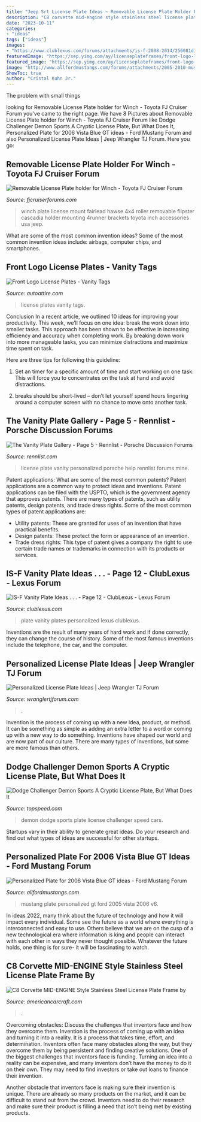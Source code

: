 ```yaml
---
title: "Jeep Srt License Plate Ideas ~ Removable License Plate Holder For Winch"
description: "C8 corvette mid-engine style stainless steel license plate frame by"
date: "2023-10-11"
categories:
- "ideas"
tags: ["ideas"]
images:
- "https://www.clublexus.com/forums/attachments/is-f-2008-2014/256081d1345313885-is-f-vanity-plate-ideas-562242_10150947808095941_212240743_n.jpg"
featuredImage: "https://sep.yimg.com/ay/licenseplateframes/front-logo-license-plates-vanity-tags-14.gif"
featured_image: "https://sep.yimg.com/ay/licenseplateframes/front-logo-license-plates-vanity-tags-14.gif"
image: "http://www.allfordmustangs.com/forums/attachments/2005-2010-mustang-talk/125342d1300858319-personalized-plate-2006-vista-blue-gt-ideas-mustang-rear-view-1.jpg"
ShowToc: true
author: "Cristal Kuhn Jr."
---
```



The problem with small things
 

	

		
looking for Removable License Plate holder for Winch - Toyota FJ Cruiser Forum you've came to the right page. We have 8 Pictures about Removable License Plate holder for Winch - Toyota FJ Cruiser Forum like Dodge Challenger Demon Sports A Cryptic License Plate, But What Does It, Personalized Plate for 2006 Vista Blue GT ideas - Ford Mustang Forum and also Personalized License Plate Ideas | Jeep Wrangler TJ Forum. Here you go:
		
    
## Removable License Plate Holder For Winch - Toyota FJ Cruiser Forum

<img loading=lazy src="https://www.fjcruiserforums.com/forums/attachments/interior-exterior-visual-tech/775890d1473339989-removable-license-plate-holder-winch-021_1024x1024.jpg" onerror="this.onerror=null;this.src='https://tse1.mm.bing.net/th?id=OIP.EWNFX7RKWEY_PjH6HeLTuwHaE6&amp;pid=15.1';" alt="Removable License Plate holder for Winch - Toyota FJ Cruiser Forum">

_Source: fjcruiserforums.com_

>winch plate license mount fairlead hawse 4x4 roller removable flipster cascadia holder mounting 4runner brackets toyota inch accessories usa jeep. 

	

What are some of the most common invention ideas?
Some of the most common invention ideas include: airbags, computer chips, and smartphones.

    
## Front Logo License Plates - Vanity Tags

<img loading=lazy src="https://sep.yimg.com/ay/licenseplateframes/front-logo-license-plates-vanity-tags-14.gif" onerror="this.onerror=null;this.src='https://tse2.mm.bing.net/th?id=OIP.1xet6tvurp67jqD52Q_FfgHaHQ&amp;pid=15.1';" alt="Front Logo License Plates - Vanity Tags">

_Source: autoattire.com_

>license plates vanity tags. 

	

Conclusion
In a recent article, we outlined 10 ideas for improving your productivity. This week, we’ll focus on one idea: break the work down into smaller tasks.
This approach has been shown to be effective in increasing efficiency and accuracy when completing work. By breaking down work into more manageable tasks, you can minimize distractions and maximize time spent on task.

Here are three tips for following this guideline:

1) Set an timer for a specific amount of time and start working on one task. This will force you to concentrates on the task at hand and avoid distractions.

2) breaks should be short-lived – don’t let yourself spend hours lingering around a computer screen with no chance to move onto another task.

    
## The Vanity Plate Gallery - Page 5 - Rennlist - Porsche Discussion Forums

<img loading=lazy src="https://rennlist.com/forums/attachments/911-forum/200978d1182393574-the-vanity-plate-gallery-img_3316_resize2.jpg" onerror="this.onerror=null;this.src='https://tse4.mm.bing.net/th?id=OIP.Rnb_1j7lxZFU_frhLaPYvwHaFj&amp;pid=15.1';" alt="The Vanity Plate Gallery - Page 5 - Rennlist - Porsche Discussion Forums">

_Source: rennlist.com_

>license plate vanity personalized porsche help rennlist forums mine. 

	

Patent applications: What are some of the most common patents?
Patent applications are a common way to protect ideas and inventions. Patent applications can be filed with the USPTO, which is the government agency that approves patents. There are many types of patents, such as utility patents, design patents, and trade dress rights. Some of the most common types of patent applications are: 
- Utility patents: These are granted for uses of an invention that have practical benefits. 
- Design patents: These protect the form or appearance of an invention. 
- Trade dress rights: This type of patent gives a company the right to use certain trade names or trademarks in connection with its products or services.

    
## IS-F Vanity Plate Ideas . . . - Page 12 - ClubLexus - Lexus Forum

<img loading=lazy src="https://www.clublexus.com/forums/attachments/is-f-2008-2014/256081d1345313885-is-f-vanity-plate-ideas-562242_10150947808095941_212240743_n.jpg" onerror="this.onerror=null;this.src='https://tse2.mm.bing.net/th?id=OIP.qf2v8xuNUPZFgWb9AC2NJQHaFY&amp;pid=15.1';" alt="IS-F Vanity Plate Ideas . . . - Page 12 - ClubLexus - Lexus Forum">

_Source: clublexus.com_

>plate vanity plates personalized lexus clublexus. 

	

Inventions are the result of many years of hard work and if done correctly, they can change the course of history. Some of the most famous inventions include the telephone, the car, and the computer.

    
## Personalized License Plate Ideas | Jeep Wrangler TJ Forum

<img loading=lazy src="https://wranglertjforum.com/attachments/1605193697388-png.203072/" onerror="this.onerror=null;this.src='https://tse2.mm.bing.net/th?id=OIP.MA8W_ZKviGQ87pOnpeXZAQHaFj&amp;pid=15.1';" alt="Personalized License Plate Ideas | Jeep Wrangler TJ Forum">

_Source: wranglertjforum.com_

>. 

	

Invention is the process of coming up with a new idea, product, or method. It can be something as simple as adding an extra letter to a word or coming up with a new way to do something. Inventions have shaped our world and are now part of our culture. There are many types of inventions, but some are more famous than others.

    
## Dodge Challenger Demon Sports A Cryptic License Plate, But What Does It

<img loading=lazy src="https://pictures.topspeed.com/IMG/jpg/201701/dodge-demon-sports-a.jpg" onerror="this.onerror=null;this.src='https://tse2.mm.bing.net/th?id=OIP.rt6xciMen05ALaaIWv_-igHaEK&amp;pid=15.1';" alt="Dodge Challenger Demon Sports A Cryptic License Plate, But What Does It">

_Source: topspeed.com_

>demon dodge sports plate license challenger speed cars. 

	

Startups vary in their ability to generate great ideas. Do your research and find out what types of ideas are successful for other startups.

    
## Personalized Plate For 2006 Vista Blue GT Ideas - Ford Mustang Forum

<img loading=lazy src="http://www.allfordmustangs.com/forums/attachments/2005-2010-mustang-talk/125342d1300858319-personalized-plate-2006-vista-blue-gt-ideas-mustang-rear-view-1.jpg" onerror="this.onerror=null;this.src='https://tse3.mm.bing.net/th?id=OIP.AUhUCqAlMdzzIcIIsswr4gHaGC&amp;pid=15.1';" alt="Personalized Plate for 2006 Vista Blue GT ideas - Ford Mustang Forum">

_Source: allfordmustangs.com_

>mustang plate personalized gt ford 2005 vista 2006 v6. 

	

In ideas 2022, many think about the future of technology and how it will impact every individual. Some see the future as a world where everything is interconnected and easy to use. Others believe that we are on the cusp of a new technological era where information is king and people can interact with each other in ways they never thought possible. Whatever the future holds, one thing is for sure- it will be fascinating to watch.

    
## C8 Corvette MID-ENGINE Style Stainless Steel License Plate Frame By

<img loading=lazy src="https://cdn.shopify.com/s/files/1/0985/6994/products/2020-2021-c8-corvette-license-plate-frame-mid-engine-style-stainless-steel-choose-color-inlay-american-car-craft-306278.jpg?v=1611865249" onerror="this.onerror=null;this.src='https://tse2.mm.bing.net/th?id=OIP.oWSHbmErq7j5Dd4ipKKV4QHaDV&amp;pid=15.1';" alt="C8 Corvette MID-ENGINE Style Stainless Steel License Plate Frame by">

_Source: americancarcraft.com_

>. 

	

Overcoming obstacles: Discuss the challenges that inventors face and how they overcome them.
Invention is the process of coming up with an idea and turning it into a reality. It is a process that takes time, effort, and determination. Inventors often face many obstacles along the way, but they overcome them by being persistent and finding creative solutions.
One of the biggest challenges that inventors face is funding. Turning an idea into a reality can be expensive, and many inventors don’t have the money to do it on their own. They may need to find investors or take out loans to finance their invention.

Another obstacle that inventors face is making sure their invention is unique. There are already so many products on the market, and it can be difficult to stand out from the crowd. Inventors need to do their research and make sure their product is filling a need that isn’t being met by existing products.

